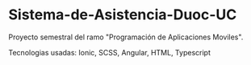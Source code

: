 # Sistema-de-Asistencia-Duoc-UC
Proyecto semestral del ramo "Programación de Aplicaciones Moviles".

Tecnologias usadas: Ionic, SCSS, Angular, HTML, Typescript
